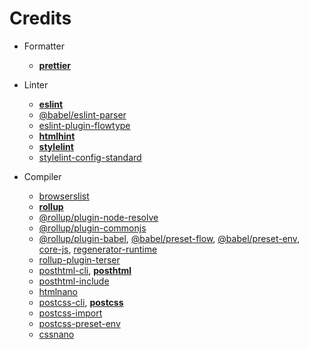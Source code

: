 # Credits

- Formatter
	- [**prettier**](https://github.com/prettier/prettier)

- Linter
	- [**eslint**](https://github.com/eslint/eslint)
	- [@babel/eslint-parser](https://github.com/babel/babel/tree/main/eslint/babel-eslint-parser)
	- [eslint-plugin-flowtype](https://github.com/gajus/eslint-plugin-flowtype)
	- [**htmlhint**](https://github.com/HTMLHint/HTMLHint)
	- [**stylelint**](https://github.com/stylelint/stylelint)
	- [stylelint-config-standard](https://github.com/stylelint/stylelint-config-standard)

- Compiler
	- [browserslist](https://github.com/browserslist/browserslist)
	- [**rollup**](https://github.com/rollup/rollup)
	- [@rollup/plugin-node-resolve](https://github.com/rollup/plugins/tree/master/packages/node-resolve)
	- [@rollup/plugin-commonjs](https://github.com/rollup/plugins/tree/master/packages/commonjs)
	- [@rollup/plugin-babel](https://github.com/rollup/plugins/tree/master/packages/babel), [@babel/preset-flow](https://github.com/babel/babel/tree/main/packages/babel-preset-flow), [@babel/preset-env](https://github.com/babel/babel/tree/main/packages/babel-preset-env), [core-js](https://github.com/zloirock/core-js), [regenerator-runtime](https://github.com/facebook/regenerator/tree/main/packages/runtime)
	- [rollup-plugin-terser](https://github.com/TrySound/rollup-plugin-terser)
	- [posthtml-cli](https://github.com/posthtml/posthtml-cli), [**posthtml**](https://github.com/posthtml/posthtml)
	- [posthtml-include](https://github.com/posthtml/posthtml-include)
	- [htmlnano](https://github.com/posthtml/htmlnano)
	- [postcss-cli](https://github.com/postcss/postcss-cli), [**postcss**](https://github.com/postcss/postcss)
	- [postcss-import](https://github.com/postcss/postcss-import)
	- [postcss-preset-env](https://github.com/csstools/postcss-plugins/tree/main/plugin-packs/postcss-preset-env)
	- [cssnano](https://github.com/cssnano/cssnano)
